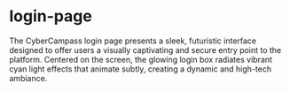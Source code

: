 # login-page
The CyberCampass login page presents a sleek, futuristic interface designed to offer users a visually captivating and secure entry point to the platform. Centered on the screen, the glowing login box radiates vibrant cyan light effects that animate subtly, creating a dynamic and high-tech ambiance.
